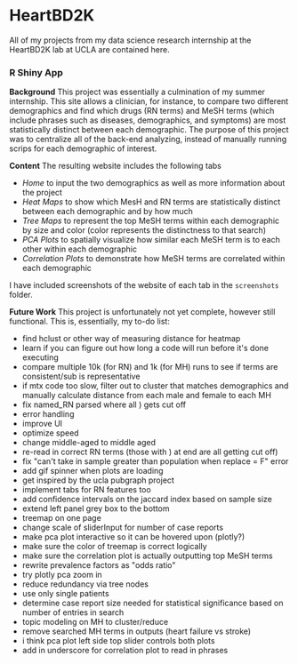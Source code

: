 # HeartBD2K
All of my projects from my data science research internship at the HeartBD2K lab at UCLA are contained here.

### **R Shiny App**

**Background**
This project was essentially a culmination of my summer internship. This site allows a clinician, for instance, to compare two different demographics and find which drugs (RN terms) and MeSH terms (which include phrases such as diseases, demographics, and symptoms) are most statistically distinct between each demographic. The purpose of this project was to centralize all of the back-end analyzing, instead of manually running scrips for each demographic of interest.

**Content**
The resulting website includes the following tabs
- *Home* to input the two demographics as well as more information about the project
- *Heat Maps* to show which MesH and RN terms are statistically distinct between each demographic and by how much
- *Tree Maps* to represent the top MeSH terms within each demographic by size and color (color represents the distinctness to that search)
- *PCA Plots* to spatially visualize how similar each MeSH term is to each other within each demographic
- *Correlation Plots* to demonstrate how MeSH terms are correlated within each demographic

I have included screenshots of the website of each tab in the `screenshots` folder.

**Future Work**
This project is unfortunately not yet complete, however still functional. This is, essentially, my to-do list:
- find hclust or other way of measuring distance for heatmap
- learn if you can figure out how long a code will run before it's done executing
- compare multiple 10k (for RN) and 1k (for MH) runs to see if terms are consistent/sub is representative
- if mtx code too slow, filter out to cluster that matches demographics and manually calculate distance from each male and female 
to each MH
- fix named_RN parsed where all ) gets cut off
- error handling
- improve UI
- optimize speed
- change middle-aged to middle aged
- re-read in correct RN terms (those with ) at end are all getting cut off)
- fix "can't take in sample greater than population when replace = F" error
- add gif spinner when plots are loading
- get inspired by the ucla pubgraph project
- implement tabs for RN features too
- add confidence intervals on the jaccard index based on sample size
- extend left panel grey box to the bottom
- treemap on one page
- change scale of sliderInput for number of case reports
- make pca plot interactive so it can be hovered upon (plotly?)
- make sure the color of treemap is correct logically
- make sure the correlation plot is actually outputting top MeSH terms
- rewrite prevalence factors as "odds ratio"
- try plotly pca zoom in
- reduce redundancy via tree nodes
- use only single patients
- determine case report size needed for statistical significance based on number of entries in search
- topic modeling on MH to cluster/reduce
- remove searched MH terms in outputs (heart failure vs stroke)
- i think pca plot left side top slider controls both plots
- add in underscore for correlation plot to read in phrases
